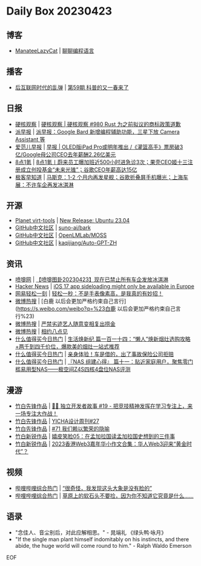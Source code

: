 # Daily Box 20230423

## 博客
- [ManateeLazyCat](https://manateelazycat.github.io/) | [聊聊编程语言](https://manateelazycat.github.io/think/2023/04/23/programming-languages.html)

## 播客
- [后互联网时代的乱弹](https://pie.wetime.com/) | [第59期 科普的又一春来了](https://hosting.wavpub.cn/pie/ep59/)

## 日报
- [硬核观察](https://linux.cn/news/express/) | [硬核观察 | 硬核观察 #980 Rust 为之前拟议的商标政策道歉](https://linux.cn/article-15748-1.html?utm_source=rss&utm_medium=rss)
- [派早报](https://sspai.com/tag/%E6%B4%BE%E6%97%A9%E6%8A%A5) | [派早报：Google Bard 新增编程辅助功能，三星下放 Camera Assistant 等](https://sspai.com/post/79416)
- [爱范儿早报](https://www.ifanr.com/category/ifanrnews) | [早报 | OLED版iPad Pro或明年推出 /《灌篮高手》票房破3亿/Google母公司CEO去年薪酬2.26亿美元](https://www.ifanr.com/1544440)
- [8点1氪](https://36kr.com/user/5652071) | [8点1氪丨蔚来员工曝加班近500小时进急诊3次；果壳CEO姬十三注册成立创投基金“未来光锥”；谷歌CEO年薪高达15亿](https://36kr.com/p/2227198885024645)
- [极客早知道](https://www.geekpark.net/column/74) | [马斯克：1-2 个月内再发星舰；谷歌折叠屏手机曝光；上海车展：不许车企再发冰淇淋](https://www.geekpark.net/news/318010)

## 开源
- [Planet virt-tools](https://planet.virt-tools.org/) | [New Release: Ubuntu 23.04](https://kvmonz.blogspot.com/2023/04/new-release-ubuntu-2304.html)
- [GitHub中文社区](https://www.githubs.cn/trending) | [suno-ai/bark](https://github.com/suno-ai/bark)
- [GitHub中文社区](https://www.githubs.cn/trending) | [OpenLMLab/MOSS](https://github.com/OpenLMLab/MOSS)
- [GitHub中文社区](https://www.githubs.cn/trending) | [kaqijiang/Auto-GPT-ZH](https://github.com/kaqijiang/Auto-GPT-ZH)

## 资讯
- [喷嚏网](http://www.dapenti.com/blog/blog.asp?subjectid=70&name=xilei) | [【喷嚏图卦20230423】现在已禁止所有车企发放冰淇淋](http://www.dapenti.com/blog/more.asp?name=xilei&id=171056)
- [Hacker News](https://news.ycombinator.com/front) | [iOS 17 app sideloading might only be available in Europe](https://news.ycombinator.com/item?id=35671968)
- [网易轻松一刻](https://m.163.com/touch/exclusive/sub/qsyk) | [轻松一秒：不是手表像素高，是我真的有妙招！](https://3g.163.com/news/article/I2UPTAUQ000181BR.html)
- [微博热搜](https://weibo.com/newlogin?tabtype=search) | [白鹿 以后会更加严格约束自己言行](https://s.weibo.com/weibo?q=%23白鹿 以后会更加严格约束自己言行%23)
- [微博热搜](https://weibo.com/newlogin?tabtype=search) | [严禁劣迹艺人随意变相复出捞金](https://s.weibo.com/weibo?q=%23严禁劣迹艺人随意变相复出捞金%23)
- [微博热搜](https://weibo.com/newlogin?tabtype=search) | [相约八点见](https://s.weibo.com/weibo?q=%23相约八点见%23)
- [什么值得买今日热门](https://post.smzdm.com/hot_1/) | [生活焕新纪 篇一百一十四：“懒人”焕新烟灶选购攻略+两千到四千价位，爆款美的烟灶一站式推荐](https://post.smzdm.com/p/a0qgz25z/)
- [什么值得买今日热门](https://post.smzdm.com/hot_1/) | [亲身体验！车是借的，出了事故保险公司拒赔](https://post.smzdm.com/p/ad9kqpvz/)
- [什么值得买今日热门](https://post.smzdm.com/hot_1/) | [『NAS 组建心得』 篇十一：贴近家庭用户，聚焦零门槛易用型NAS——极空间Z4S四核4盘位NAS评测](https://post.smzdm.com/p/a20l8q4n/)

## 漫游
- [竹白先锋作品](https://www.zhubai.wiki/) | [👨‍💻 独立开发者故事 #19 - 把竞技精神发挥在学习专注上，来一场专注大作战！](https://open.zhubai.wiki/a/l/t/z/pl/yunyingxiaowanzi/2261926613623635968)
- [竹白先锋作品](https://www.zhubai.wiki/) | [YICHA设计周刊#27](https://open.zhubai.wiki/a/l/t/z/pl/yicha/2261923724276662272)
- [竹白先锋作品](https://www.zhubai.wiki/) | [#71 我们赖以繁荣的隐喻](https://open.zhubai.wiki/a/l/t/z/pl/havefun/2261917459420372992)
- [竹白新锐作品](https://www.zhubai.wiki/) | [嬉皮笑脸05：在孟加拉国读孟加拉国史想到的三件事](https://open.zhubai.wiki/a/l/t/z/pl/xipixiaolian/2261768784639516672)
- [竹白新锐作品](https://www.zhubai.wiki/) | [2023香港Web3嘉年华小作文合集：华人Web3迎来“黄金时代”？](https://open.zhubai.wiki/a/l/t/z/pl/connie/2261763716285071360)

## 视频
- [哔哩哔哩综合热门](https://www.bilibili.com/v/popular/all/) | [“很奇怪，我发现这头大象是没有脸的”](https://b23.tv/BV1Yc411H7Ay)
- [哔哩哔哩综合热门](https://www.bilibili.com/v/popular/all/) | [草原上的软石头不要捡，因为你不知道它究竟是什么……](https://b23.tv/BV18o4y1574c)

## 语录
- "念佳人、音尘别后，对此应解相思。" - 晁端礼 《绿头鸭·咏月》
- "If the single man plant himself indomitably on his instincts, and there abide, the huge world will come round to him." - Ralph Waldo Emerson

EOF